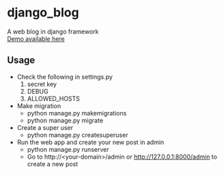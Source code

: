 # django_blog
A web blog in django framework  
[Demo available here](http://hsuanhsuantsai.pythonanywhere.com/)

## Usage
* Check the following in settings.py  
  1. secret key
  2. DEBUG
  3. ALLOWED_HOSTS
* Make migration
  * python manage.py makemigrations
  * python manage.py migrate
* Create a super user
  * python manage.py createsuperuser
* Run the web app and create your new post in admin
  * python manage.py runserver
  * Go to http://\<your-domain\>/admin or http://127.0.0.1:8000/admin to create a new post
